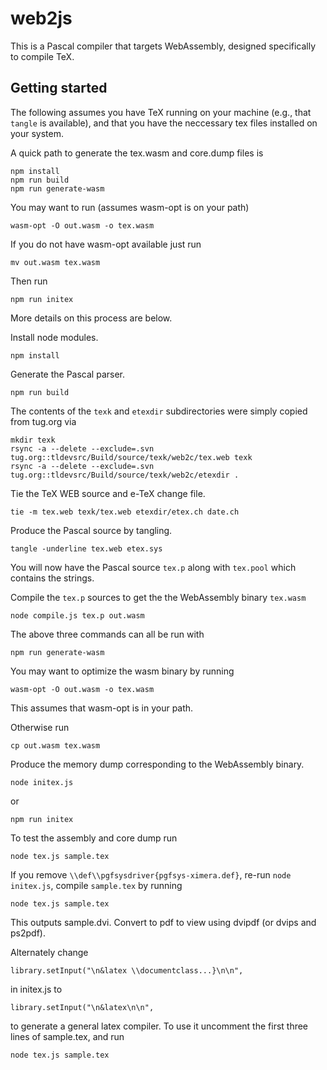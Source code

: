 # web2js

This is a Pascal compiler that targets WebAssembly, designed specifically to compile TeX.

## Getting started

The following assumes you have TeX running on your machine (e.g., that `tangle` is available),
and that you have the neccessary tex files installed on your system.

A quick path to generate the tex.wasm and core.dump files is
```
npm install
npm run build
npm run generate-wasm
```
You may want to run (assumes wasm-opt is on your path)
```
wasm-opt -O out.wasm -o tex.wasm
```
If you do not have wasm-opt available just run
```
mv out.wasm tex.wasm
```
Then run
```
npm run initex
```

More details on this process are below.

Install node modules.
```
npm install
```

Generate the Pascal parser.
```
npm run build
```

The contents of the `texk` and `etexdir` subdirectories were simply copied from tug.org via
```
mkdir texk
rsync -a --delete --exclude=.svn tug.org::tldevsrc/Build/source/texk/web2c/tex.web texk
rsync -a --delete --exclude=.svn tug.org::tldevsrc/Build/source/texk/web2c/etexdir .
```

Tie the TeX WEB source and e-TeX change file.
```
tie -m tex.web texk/tex.web etexdir/etex.ch date.ch
```
Produce the Pascal source by tangling.
```
tangle -underline tex.web etex.sys
```
You will now have the Pascal source `tex.p` along with `tex.pool` which contains the strings.

Compile the `tex.p` sources to get the the WebAssembly binary `tex.wasm`
```
node compile.js tex.p out.wasm
```

The above three commands can all be run with
```
npm run generate-wasm
```

You may want to optimize the wasm binary by running
```
wasm-opt -O out.wasm -o tex.wasm
```
This assumes that wasm-opt is in your path.

Otherwise run
```
cp out.wasm tex.wasm
```

Produce the memory dump corresponding to the WebAssembly binary.
```
node initex.js
```
or
```
npm run initex
```

To test the assembly and core dump run
```
node tex.js sample.tex
```

If you remove `\\def\\pgfsysdriver{pgfsys-ximera.def}`, re-run `node initex.js`, compile `sample.tex` by running
```
node tex.js sample.tex
```
This outputs sample.dvi.  Convert to pdf to view using dvipdf (or dvips and ps2pdf).

Alternately change
```
library.setInput("\n&latex \\documentclass...}\n\n",
```
in initex.js to
```
library.setInput("\n&latex\n\n",
```
to generate a general latex compiler.  To use it uncomment the first three lines of sample.tex, and run
```
node tex.js sample.tex
```
